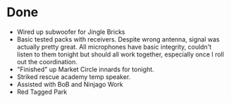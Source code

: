 # Done

- Wired up subwoofer for Jingle Bricks
- Basic tested packs with receivers. Despite wrong antenna, signal was actually pretty great. All microphones have basic integrity, couldn't listen to them tonight but should all work together, especially once I roll out the coordination.
- "Finished" up Market Circle innards for tonight.
- Striked rescue academy temp speaker.
- Assisted with BoB and Ninjago Work
- Red Tagged Park
